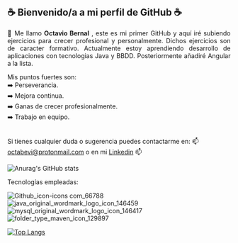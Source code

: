 <h2>☕ Bienvenido/a a mi perfil de GitHub ☕</h2>

<p align="justify">
🔰 Me llamo <b>Octavio Bernal</b> , este es mi primer GitHub y aquí iré subiendo ejercicios para crecer profesional y personalmente. Dichos ejercicios son de caracter formativo. Actualmente estoy aprendiendo desarrollo de aplicaciones con tecnologias Java y BBDD. Posteriormente añadiré Angular a la lista.<br>
</p>
Mis puntos fuertes son:<br>
➡️ Perseverancia.<br>
➡️ Mejora continua.<br>
➡️ Ganas de crecer profesionalmente.<br>
➡️ Trabajo en equipo.<br><br>

Si tienes cualquier duda o sugerencia puedes contactarme en: 📫 octabevi@protonmail.com o en mi [Linkedin](https://www.linkedin.com/in/octavio-bernal-vilana) 📫

![Anurag's GitHub stats](https://github-readme-stats.vercel.app/api?username=OctavioBernalGH&show_icons=true&theme=radical)

Tecnologías empleadas:

![Github_icon-icons com_66788](https://user-images.githubusercontent.com/103035621/166254954-f01503b4-a4be-427b-946b-ab31f106341c.png)
![java_original_wordmark_logo_icon_146459](https://user-images.githubusercontent.com/103035621/166254317-b25d6395-f856-40ef-8140-38fe1154020e.png)
![mysql_original_wordmark_logo_icon_146417](https://user-images.githubusercontent.com/103035621/166254604-6993ae7b-cce0-489a-bf8d-abe453f961c9.png)
![folder_type_maven_icon_129897](https://user-images.githubusercontent.com/103035621/166413870-201ea051-1e57-4bcf-b3bc-8be6c45b2dd6.png)

[![Top Langs](https://github-readme-stats.vercel.app/api/top-langs/?username=OctavioBernalGH&layout=compact)](https://github.com/anuraghazra/github-readme-stats)
